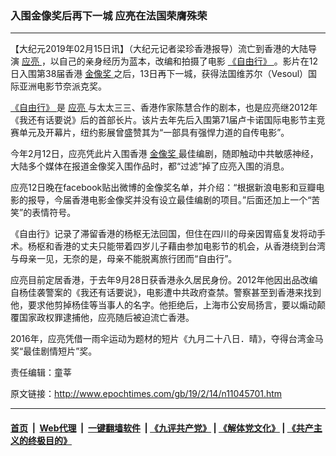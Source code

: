 ### 入围金像奖后再下一城 应亮在法国荣膺殊荣
------------------------

<p>
 【大纪元2019年02月15日讯】（大纪元记者梁珍香港报导）流亡到香港的大陆导演
 <a href="http://www.epochtimes.com/gb/tag/%E5%BA%94%E4%BA%AE.html">
  应亮
 </a>
 ，以自己的亲身经历为蓝本，改编和拍摄了电影
 <a href="http://www.epochtimes.com/gb/tag/%E3%80%8A%E8%87%AA%E7%94%B1%E8%A1%8C%E3%80%8B.html">
  《自由行》
 </a>
 。影片在12日入围第38届香港
 <a href="http://www.epochtimes.com/gb/tag/%E9%87%91%E5%83%8F%E5%A5%96.html">
  金像奖
 </a>
 之后，13日再下一城，获得法国维苏尔（Vesoul）国际亚洲电影节奈派克奖。
</p>
<p>
 <a href="http://www.epochtimes.com/gb/tag/%E3%80%8A%E8%87%AA%E7%94%B1%E8%A1%8C%E3%80%8B.html">
  《自由行》
 </a>
 是
 <a href="http://www.epochtimes.com/gb/tag/%E5%BA%94%E4%BA%AE.html">
  应亮
 </a>
 与太太三三、香港作家陈慧合作的剧本，也是应亮继2012年《我还有话要说》后的首部长片。该片去年先后入围第71届卢卡诺国际电影节主竞赛单元及开幕片，纽约影展曾盛赞其为“一部具有强悍力道的自传电影”。
</p>
<p>
 今年2月12日，应亮凭此片入围香港
 <a href="http://www.epochtimes.com/gb/tag/%E9%87%91%E5%83%8F%E5%A5%96.html">
  金像奖
 </a>
 最佳编剧，随即触动中共敏感神经，大陆多个媒体在报道金像奖入围作品时，都“过滤”掉了应亮入围的消息。
</p>
<p>
 应亮12日晚在facebook贴出微博的金像奖名单，并介绍：“根据新浪电影和豆瓣电影的报导，今届香港电影金像奖并没有设立最佳编剧的项目。”后面还加上一个“苦笑”的表情符号。
</p>
<p>
 《自由行》记录了滞留香港的杨枢无法回国，但住在四川的母亲因胃癌复发将动手术。杨枢和香港的丈夫只能带着四岁儿子藉由参加电影节的机会，从香港绕到台湾与母亲一见，无奈的是，母亲不能脱离旅行团而“自由行”。
</p>
<p>
 应亮目前定居香港，于去年9月28日获香港永久居民身份。2012年他因出品改编自杨佳袭警案的《我还有话要说》，电影遭中共政府查禁。警察甚至到香港来找到他，要求他剪掉杨佳等当事人的名字。他拒绝后，上海市公安局扬言，要以煽动颠覆国家政权罪逮捕他，应亮随后被迫流亡香港。
</p>
<p>
 2016年，应亮凭借一雨伞运动为题材的短片《九月二十八日．晴》，夺得台湾金马奖“最佳剧情短片”奖。
</p>
<p>
 责任编辑：童莘
</p>

原文链接：http://www.epochtimes.com/gb/19/2/14/n11045701.htm


------------------------
#### [首页](https://github.com/gfw-breaker/banned-news/blob/master/README.md) &nbsp;|&nbsp; [Web代理](https://github.com/labour-camp/helloworld) &nbsp;|&nbsp; [一键翻墙软件](https://github.com/gfw-breaker/nogfw/blob/master/README.md) &nbsp;| [《九评共产党》](https://github.com/gfw-breaker/9ping.md/blob/master/README.md#九评之一评共产党是什么) | [《解体党文化》](https://github.com/gfw-breaker/jtdwh.md/blob/master/README.md) | [《共产主义的终极目的》](https://github.com/gfw-breaker/gczydzjmd.md/blob/master/README.md)

